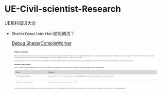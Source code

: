# UE-Civil-scientist-Research
UE民科知识大全

-   `ShaderCompileWorker`如何调试？

    [Debug ShaderCompileWorker](https://docs.unrealengine.com/en-US/Programming/Rendering/ShaderDevelopment/index.html)

    ![image-20200622174025938](./Resources/DebugShaderCompileWorker.png)